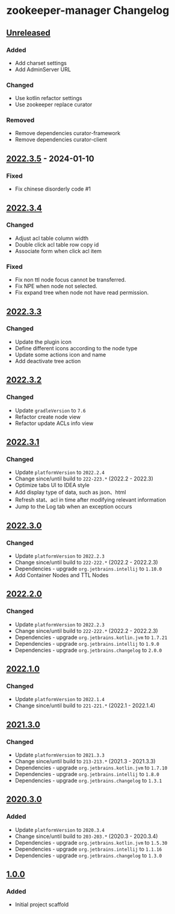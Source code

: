 <!-- Keep a Changelog guide -> https://keepachangelog.com -->

# zookeeper-manager Changelog

## [Unreleased]

### Added

- Add charset settings
- Add AdminServer URL

### Changed

- Use kotlin refactor settings
- Use zookeeper replace curator

### Removed

- Remove dependencies curator-framework
- Remove dependencies curator-client

## [2022.3.5] - 2024-01-10

### Fixed

- Fix chinese disorderly code #1

## [2022.3.4]

### Changed

- Adjust acl table column width
- Double click acl table row copy id
- Associate form when click acl item

### Fixed

- Fix non ttl node focus cannot be transferred.
- Fix NPE when node not selected.
- Fix expand tree when node not have read permission.

## [2022.3.3]

### Changed

- Update the plugin icon
- Define different icons according to the node type
- Update some actions icon and name
- Add deactivate tree action

## [2022.3.2]

### Changed

- Update `gradleVersion` to `7.6`
- Refactor create node view
- Refactor update ACLs info view

## [2022.3.1]

### Changed

- Update `platformVersion` to `2022.2.4`
- Change since/until build to `222-223.*` (2022.2 - 2022.3)
- Optimize tabs UI to IDEA style
- Add display type of data, such as json、html
- Refresh stat、acl in time after modifying relevant information
- Jump to the Log tab when an exception occurs

## [2022.3.0]

### Changed

- Update `platformVersion` to `2022.2.3`
- Change since/until build to `222-222.*` (2022.2 - 2022.2.3)
- Dependencies - upgrade `org.jetbrains.intellij` to `1.10.0`
- Add Container Nodes and TTL Nodes

## [2022.2.0]

### Changed

- Update `platformVersion` to `2022.2.3`
- Change since/until build to `222-222.*` (2022.2 - 2022.2.3)
- Dependencies - upgrade `org.jetbrains.kotlin.jvm` to `1.7.21`
- Dependencies - upgrade `org.jetbrains.intellij` to `1.9.0`
- Dependencies - upgrade `org.jetbrains.changelog` to `2.0.0`

## [2022.1.0]

### Changed

- Update `platformVersion` to `2022.1.4`
- Change since/until build to `221-221.*` (2022.1 - 2022.1.4)

## [2021.3.0]

### Changed

- Update `platformVersion` to `2021.3.3`
- Change since/until build to `213-213.*` (2021.3 - 2021.3.3)
- Dependencies - upgrade `org.jetbrains.kotlin.jvm` to `1.7.10`
- Dependencies - upgrade `org.jetbrains.intellij` to `1.8.0`
- Dependencies - upgrade `org.jetbrains.changelog` to `1.3.1`

## [2020.3.0]

### Added

- Update `platformVersion` to `2020.3.4`
- Change since/until build to `203-203.*` (2020.3 - 2020.3.4)
- Dependencies - upgrade `org.jetbrains.kotlin.jvm` to `1.5.30`
- Dependencies - upgrade `org.jetbrains.intellij` to `1.1.16`
- Dependencies - upgrade `org.jetbrains.changelog` to `1.3.0`

## [1.0.0]

### Added

- Initial project scaffold

[Unreleased]: https://github.com/fobgochod/zookeeper-manager/compare/v2022.3.5...HEAD

[2022.3.5]: https://github.com/fobgochod/zookeeper-manager/compare/v2022.3.4...v2022.3.5

[2022.3.4]: https://github.com/fobgochod/zookeeper-manager/compare/v2022.3.3...v2022.3.4

[2022.3.3]: https://github.com/fobgochod/zookeeper-manager/compare/v2022.3.2...v2022.3.3

[2022.3.2]: https://github.com/fobgochod/zookeeper-manager/compare/v2022.3.1...v2022.3.2

[2022.3.1]: https://github.com/fobgochod/zookeeper-manager/compare/v2022.3.0...v2022.3.1

[2022.3.0]: https://github.com/fobgochod/zookeeper-manager/compare/v2022.2.0...v2022.3.0

[2022.2.0]: https://github.com/fobgochod/zookeeper-manager/compare/v2022.1.0...v2022.2.0

[2022.1.0]: https://github.com/fobgochod/zookeeper-manager/compare/v2021.3.0...v2022.1.0

[2021.3.0]: https://github.com/fobgochod/zookeeper-manager/compare/v2020.3.0...v2021.3.0

[2020.3.0]: https://github.com/fobgochod/zookeeper-manager/compare/v1.0.0...v2020.3.0

[1.0.0]: https://github.com/fobgochod/zookeeper-manager/commits/v1.0.0
